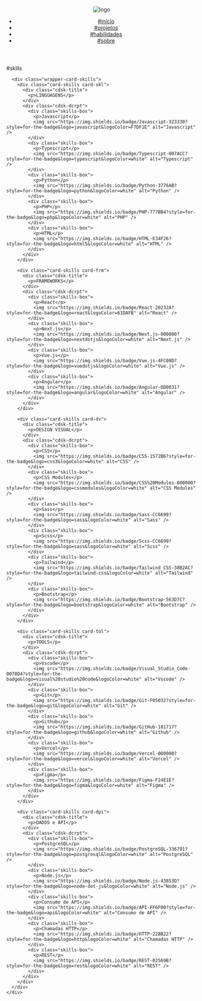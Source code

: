 <!DOCTYPE html>
<html lang="pt-BR">

<head>
  <meta charset="UTF-8" />
  <meta name="viewport" content="width=device-width, initial-scale=1.0" />
  <link rel="preconnect" href="https://fonts.googleapis.com" />
  <link rel="preconnect" href="https://fonts.gstatic.com" crossorigin />
  <link href="https://fonts.googleapis.com/css2?family=Fira+Code:wght@300..700&display=swap" rel="stylesheet" />
  <title>Portifólio_Fernando Moreira</title>
  <link href="https://unpkg.com/aos@2.3.1/dist/aos.css" rel="stylesheet" />

  <style>
    .skills-box {
      display: flex;
      align-items: center;
      gap: 10px;
      margin-bottom: 10px;
    }
    .skills-box img {
      width: 20px;
      height: 20px;
    }
    .cdsk-dcrpt {
      display: flex;
      flex-direction: row;
      flex-wrap: wrap;
      gap: 20px;
    }
  </style>
</head>

<body>
  <header id="home" class="header">
    <div class="container">
      <div class="header__logo">
        <img src="./img/logo-header.svg" alt="logo" />
      </div>
      <nav class="header__nav">
        <ul class="header__list">
          <li class="header__item">
            <a href="#home" class="header__link">
              <span class="hdr-span hdr-SPN-Home">#</span>início
            </a>
          </li>
          <li class="header__item">
            <a href="#works" class="header__link"><span class="hdr-span hdr-SPN-Works">#</span>projetos</a>
          </li>
          <li class="header__item">
            <a href="#skills" class="header__link"><span class="hdr-span hdr-SPN-AboutMe">#</span>habilidades</a>
          </li>
          <li class="header__item">
            <a href="#about-me" class="header__link"><span class="hdr-span hdr-SPN-AboutMe">#</span>sobre</a>
          </li>
        </ul>
      </nav>
    </div>
  </header>

  <section id="skills" class="s-hero-skills">
    <div class="container">
      <div class="skills__header">
        <div class="wrapper__skills">
          <p><span class="hdr-span">#</span>skills</p>
        </div>
      </div>

      <div class="wrapper-card-skills">
        <div class="card-skills card-skl">
          <div class="cdsk-title">
            <p>LINGUAGENS</p>
          </div>
          <div class="cdsk-dcrpt">
            <div class="skills-box">
              <p>Javascript</p>
              <img src="https://img.shields.io/badge/Javascript-323330?style=for-the-badge&logo=javascript&logoColor=F7DF1E" alt="Javascript" />
            </div>
            <div class="skills-box">
              <p>Typescript</p>
              <img src="https://img.shields.io/badge/Typescript-007ACC?style=for-the-badge&logo=typescript&logoColor=white" alt="Typescript" />
            </div>
            <div class="skills-box">
              <p>Python</p>
              <img src="https://img.shields.io/badge/Python-3776AB?style=for-the-badge&logo=python&logoColor=white" alt="Python" />
            </div>
            <div class="skills-box">
              <p>PHP</p>
              <img src="https://img.shields.io/badge/PHP-777BB4?style=for-the-badge&logo=php&logoColor=white" alt="PHP" />
            </div>
            <div class="skills-box">
              <p>HTML</p>
              <img src="https://img.shields.io/badge/HTML-E34F26?style=for-the-badge&logo=html5&logoColor=white" alt="HTML" />
            </div>
          </div>
        </div>

        <div class="card-skills card-frm">
          <div class="cdsk-title">
            <p>FRAMEWORKS</p>
          </div>
          <div class="cdsk-dcrpt">
            <div class="skills-box">
              <p>React</p>
              <img src="https://img.shields.io/badge/React-20232A?style=for-the-badge&logo=react&logoColor=61DAFB" alt="React" />
            </div>
            <div class="skills-box">
              <p>Next.js</p>
              <img src="https://img.shields.io/badge/Next.js-000000?style=for-the-badge&logo=nextdotjs&logoColor=white" alt="Next.js" />
            </div>
            <div class="skills-box">
              <p>Vue.js</p>
              <img src="https://img.shields.io/badge/Vue.js-4FC08D?style=for-the-badge&logo=vuedotjs&logoColor=white" alt="Vue.js" />
            </div>
            <div class="skills-box">
              <p>Angular</p>
              <img src="https://img.shields.io/badge/Angular-DD0031?style=for-the-badge&logo=angular&logoColor=white" alt="Angular" />
            </div>
          </div>
        </div>

        <div class="card-skills card-dv">
          <div class="cdsk-title">
            <p>DESIGN VISUAL</p>
          </div>
          <div class="cdsk-dcrpt">
            <div class="skills-box">
              <p>CSS</p>
              <img src="https://img.shields.io/badge/CSS-1572B6?style=for-the-badge&logo=css3&logoColor=white" alt="CSS" />
            </div>
            <div class="skills-box">
              <p>CSS Modules</p>
              <img src="https://img.shields.io/badge/CSS%20Modules-000000?style=for-the-badge&logo=cssmodules&logoColor=white" alt="CSS Modules" />
            </div>
            <div class="skills-box">
              <p>Sass</p>
              <img src="https://img.shields.io/badge/Sass-CC6699?style=for-the-badge&logo=sass&logoColor=white" alt="Sass" />
            </div>
            <div class="skills-box">
              <p>Scss</p>
              <img src="https://img.shields.io/badge/Scss-CC6699?style=for-the-badge&logo=sass&logoColor=white" alt="Scss" />
            </div>
            <div class="skills-box">
              <p>Tailwind</p>
              <img src="https://img.shields.io/badge/Tailwind_CSS-38B2AC?style=for-the-badge&logo=tailwind-css&logoColor=white" alt="Tailwind" />
            </div>
            <div class="skills-box">
              <p>Bootstrap</p>
              <img src="https://img.shields.io/badge/Bootstrap-563D7C?style=for-the-badge&logo=bootstrap&logoColor=white" alt="Bootstrap" />
            </div>
          </div>
        </div>

        <div class="card-skills card-tol">
          <div class="cdsk-title">
            <p>TOOLS</p>
          </div>
          <div class="cdsk-dcrpt">
            <div class="skills-box">
              <p>Vscode</p>
              <img src="https://img.shields.io/badge/Visual_Studio_Code-0078D4?style=for-the-badge&logo=visual%20studio%20code&logoColor=white" alt="Vscode" />
            </div>
            <div class="skills-box">
              <p>Git</p>
              <img src="https://img.shields.io/badge/Git-F05032?style=for-the-badge&logo=git&logoColor=white" alt="Git" />
            </div>
            <div class="skills-box">
              <p>Github</p>
              <img src="https://img.shields.io/badge/GitHub-181717?style=for-the-badge&logo=github&logoColor=white" alt="Github" />
            </div>
            <div class="skills-box">
              <p>Vercel</p>
              <img src="https://img.shields.io/badge/Vercel-000000?style=for-the-badge&logo=vercel&logoColor=white" alt="Vercel" />
            </div>
            <div class="skills-box">
              <p>Figma</p>
              <img src="https://img.shields.io/badge/Figma-F24E1E?style=for-the-badge&logo=figma&logoColor=white" alt="Figma" />
            </div>
          </div>
        </div>

        <div class="card-skills card-dpi">
          <div class="cdsk-title">
            <p>DADOS e API</p>
          </div>
          <div class="cdsk-dcrpt">
            <div class="skills-box">
              <p>PostgreSQL</p>
              <img src="https://img.shields.io/badge/PostgreSQL-336791?style=for-the-badge&logo=postgresql&logoColor=white" alt="PostgreSQL" />
            </div>
            <div class="skills-box">
              <p>Node.js</p>
              <img src="https://img.shields.io/badge/Node.js-43853D?style=for-the-badge&logo=node-dot-js&logoColor=white" alt="Node.js" />
            </div>
            <div class="skills-box">
              <p>Consumo de API</p>
              <img src="https://img.shields.io/badge/API-FF6F00?style=for-the-badge&logo=api&logoColor=white" alt="Consumo de API" />
            </div>
            <div class="skills-box">
              <p>Chamadas HTTP</p>
              <img src="https://img.shields.io/badge/HTTP-228B22?style=for-the-badge&logo=http&logoColor=white" alt="Chamadas HTTP" />
            </div>
            <div class="skills-box">
              <p>REST</p>
              <img src="https://img.shields.io/badge/REST-02569B?style=for-the-badge&logo=rest&logoColor=white" alt="REST" />
            </div>
          </div>
        </div>
      </div>
    </div>
  </section>
</body>

</html>
